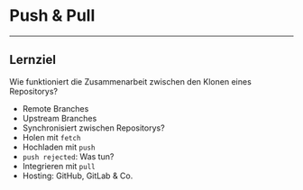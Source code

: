 # Push & Pull


---


## Lernziel

Wie funktioniert die Zusammenarbeit zwischen den Klonen eines Repositorys?

* Remote Branches
* Upstream Branches
* Synchronisiert zwischen Repositorys?
* Holen mit `fetch`
* Hochladen mit `push`
* `push rejected`: Was tun?
* Integrieren mit `pull`
* Hosting: GitHub, GitLab & Co.


